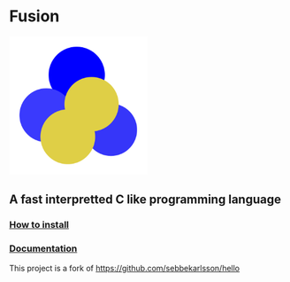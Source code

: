 # Fusion
<img src="Fusion-Logo.png" alt="alt text" title="image Title" width="250"/>

## A fast interpretted C like programming language


### [How to install](https://github.com/KickdeGans/Fusion/wiki)
### [Documentation](https://github.com/KickdeGans/Fusion/wiki/Documentation)

This project is a fork of https://github.com/sebbekarlsson/hello
